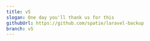 ```yaml
---
title: v5
slogan: One day you'll thank us for this
githubUrl: https://github.com/spatie/laravel-backup
branch: v5
---
```


